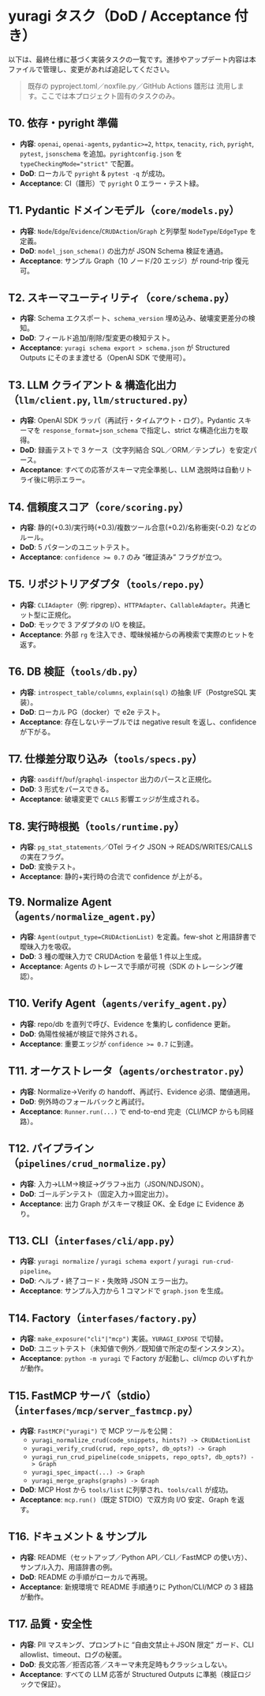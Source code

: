 # yuragi タスク（DoD / Acceptance 付き）

以下は、最終仕様に基づく実装タスクの一覧です。進捗やアップデート内容は本ファイルで管理し、変更があれば追記してください。

> 既存の pyproject.toml／noxfile.py／GitHub Actions 雛形は 流用します。ここでは本プロジェクト固有のタスクのみ。

## T0. 依存・pyright 準備
- **内容**: `openai`, `openai-agents`, `pydantic>=2`, `httpx`, `tenacity`, `rich`, `pyright`, `pytest`, `jsonschema` を追加。`pyrightconfig.json` を `typeCheckingMode="strict"` で配置。
- **DoD**: ローカルで `pyright` & `pytest -q` が成功。
- **Acceptance**: CI（雛形）で `pyright` 0 エラー・テスト緑。

## T1. Pydantic ドメインモデル（`core/models.py`）
- **内容**: `Node`/`Edge`/`Evidence`/`CRUDAction`/`Graph` と列挙型 `NodeType`/`EdgeType` を定義。
- **DoD**: `model_json_schema()` の出力が JSON Schema 検証を通過。
- **Acceptance**: サンプル Graph（10 ノード/20 エッジ）が round-trip 復元可。

## T2. スキーマユーティリティ（`core/schema.py`）
- **内容**: Schema エクスポート、`schema_version` 埋め込み、破壊変更差分の検知。
- **DoD**: フィールド追加/削除/型変更の検知テスト。
- **Acceptance**: `yuragi schema export > schema.json` が Structured Outputs にそのまま渡せる（OpenAI SDK で使用可）。

## T3. LLM クライアント & 構造化出力（`llm/client.py`, `llm/structured.py`）
- **内容**: OpenAI SDK ラッパ（再試行・タイムアウト・ログ）。Pydantic スキーマを `response_format=json_schema` で指定し、strict な構造化出力を取得。
- **DoD**: 録画テストで 3 ケース（文字列結合 SQL／ORM／テンプレ）を安定パース。
- **Acceptance**: すべての応答がスキーマ完全準拠し、LLM 逸脱時は自動リトライ後に明示エラー。

## T4. 信頼度スコア（`core/scoring.py`）
- **内容**: 静的(+0.3)/実行時(+0.3)/複数ツール合意(+0.2)/名称衝突(-0.2) などのルール。
- **DoD**: 5 パターンのユニットテスト。
- **Acceptance**: `confidence >= 0.7` のみ “確証済み” フラグが立つ。

## T5. リポジトリアダプタ（`tools/repo.py`）
- **内容**: `CLIAdapter`（例: ripgrep）、`HTTPAdapter`、`CallableAdapter`。共通ヒット型に正規化。
- **DoD**: モックで 3 アダプタの I/O を検証。
- **Acceptance**: 外部 `rg` を注入でき、曖昧候補からの再検索で実際のヒットを返す。

## T6. DB 検証（`tools/db.py`）
- **内容**: `introspect_table/columns`, `explain(sql)` の抽象 I/F（PostgreSQL 実装）。
- **DoD**: ローカル PG（docker）で e2e テスト。
- **Acceptance**: 存在しないテーブルでは negative result を返し、confidence が下がる。

## T7. 仕様差分取り込み（`tools/specs.py`）
- **内容**: `oasdiff`/`buf`/`graphql-inspector` 出力のパースと正規化。
- **DoD**: 3 形式をパースできる。
- **Acceptance**: 破壊変更で `CALLS` 影響エッジが生成される。

## T8. 実行時根拠（`tools/runtime.py`）
- **内容**: `pg_stat_statements`／OTel ライク JSON → READS/WRITES/CALLS の実在フラグ。
- **DoD**: 変換テスト。
- **Acceptance**: 静的+実行時の合流で confidence が上がる。

## T9. Normalize Agent（`agents/normalize_agent.py`）
- **内容**: `Agent(output_type=CRUDActionList)` を定義。few-shot と用語辞書で曖昧入力を吸収。
- **DoD**: 3 種の曖昧入力で CRUDAction を最低 1 件以上生成。
- **Acceptance**: Agents のトレースで手順が可視（SDK のトレーシング確認）。

## T10. Verify Agent（`agents/verify_agent.py`）
- **内容**: repo/db を直列で呼び、Evidence を集約し confidence 更新。
- **DoD**: 偽陽性候補が検証で除外される。
- **Acceptance**: 重要エッジが `confidence >= 0.7` に到達。

## T11. オーケストレータ（`agents/orchestrator.py`）
- **内容**: Normalize→Verify の handoff、再試行、Evidence 必須、閾値適用。
- **DoD**: 例外時のフォールバックと再試行。
- **Acceptance**: `Runner.run(...)` で end-to-end 完走（CLI/MCP からも同経路）。

## T12. パイプライン（`pipelines/crud_normalize.py`）
- **内容**: 入力→LLM→検証→グラフ→出力（JSON/NDJSON）。
- **DoD**: ゴールデンテスト（固定入力→固定出力）。
- **Acceptance**: 出力 Graph がスキーマ検証 OK、全 Edge に Evidence あり。

## T13. CLI（`interfases/cli/app.py`）
- **内容**: `yuragi normalize` / `yuragi schema export` / `yuragi run-crud-pipeline`。
- **DoD**: ヘルプ・終了コード・失敗時 JSON エラー出力。
- **Acceptance**: サンプル入力から 1 コマンドで `graph.json` を生成。

## T14. Factory（`interfases/factory.py`）
- **内容**: `make_exposure("cli"|"mcp")` 実装。`YURAGI_EXPOSE` で切替。
- **DoD**: ユニットテスト（未知値で例外／既知値で所定の型インスタンス）。
- **Acceptance**: `python -m yuragi` で Factory が起動し、cli/mcp のいずれかが動作。

## T15. FastMCP サーバ（stdio）（`interfases/mcp/server_fastmcp.py`）
- **内容**: `FastMCP("yuragi")` で MCP ツールを公開：
  - `yuragi_normalize_crud(code_snippets, hints?) -> CRUDActionList`
  - `yuragi_verify_crud(crud, repo_opts?, db_opts?) -> Graph`
  - `yuragi_run_crud_pipeline(code_snippets, repo_opts?, db_opts?) -> Graph`
  - `yuragi_spec_impact(...) -> Graph`
  - `yuragi_merge_graphs(graphs) -> Graph`
- **DoD**: MCP Host から `tools/list` に列挙され、`tools/call` が成功。
- **Acceptance**: `mcp.run()`（既定 STDIO）で双方向 I/O 安定、Graph を返す。

## T16. ドキュメント & サンプル
- **内容**: README（セットアップ／Python API／CLI／FastMCP の使い方）、サンプル入力、用語辞書の例。
- **DoD**: README の手順がローカルで再現。
- **Acceptance**: 新規環境で README 手順通りに Python/CLI/MCP の 3 経路が動作。

## T17. 品質・安全性
- **内容**: PII マスキング、プロンプトに “自由文禁止＋JSON 限定” ガード、CLI allowlist、timeout、ログの秘匿。
- **DoD**: 長文応答／拒否応答／スキーマ未充足時もクラッシュしない。
- **Acceptance**: すべての LLM 応答が Structured Outputs に準拠（検証ロジックで保証）。
